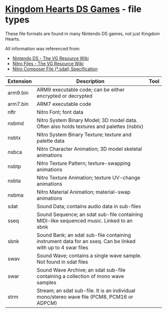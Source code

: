 # [Kingdom Hearts DS Games](index.md) - file types

These file formats are found in many Nintendo DS games, not just Kingdom Hearts.

All information was referenced from:
* [Nintendo DS - The VG Resource Wiki](https://wiki.vg-resource.com/Nintendo_DS)
* [Nitro Files - The VG Resource Wiki](https://wiki.vg-resource.com/Nitro_Files#1._NSBMD_Format)
* [Nitro Composer File (*.sdat) Specification](http://www.feshrine.net/hacking/doc/nds-sdat.html#sdat)

| Extension | Description | Tool | 
|-----------|-------------|------|
| arm9.bin | ARM9 executable code; can be either encrypted or decrypted
| arm7.bin | ARM7 executable code
| nftr | Nitro Font; font data
| nsbmd | Nitro System Binary Model; 3D model data. Often also holds textures and palettes (nsbtx)
| nsbtx | Nitro System Binary Texture; texture and palette data
| nsbca | Nitro Character Animation; 3D model skeletal animations
| nsbtp | Nitro Texture Pattern; texture-swapping animations
| nsbta | Nitro Texture Animation; texture UV-change animations
| nsbma | Nitro Material Animation; material-swap animations
| sdat | Sound Data; contains audio data in sub-files
| sseq | Sound Sequence; an sdat sub-file containing MIDI-like sequenced music. Linked to an sbnk
| sbnk | Sound Bank; an sdat sub-file containing instrument data for an sseq. Can be linked with up to 4 swar files
| swav | Sound Wave; contains a single wave sample. Not found in sdat files
| swar | Sound Wave Archive; an sdat sub-file containing a collection of mono wave samples
| strm | Stream;  an sdat sub-file. It is an individual mono/stereo wave file (PCM8, PCM16 or ADPCM)
